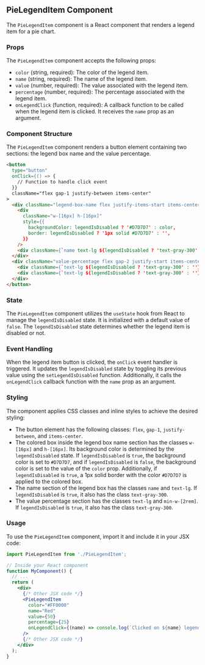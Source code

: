 ## PieLegendItem Component

The `PieLegendItem` component is a React component that renders a legend item for a pie chart.

### Props

The `PieLegendItem` component accepts the following props:

- `color` (string, required): The color of the legend item.
- `name` (string, required): The name of the legend item.
- `value` (number, required): The value associated with the legend item.
- `percentage` (number, required): The percentage associated with the legend item.
- `onLegendClick` (function, required): A callback function to be called when the legend item is clicked. It receives the `name` prop as an argument.

### Component Structure

The `PieLegendItem` component renders a button element containing two sections: the legend box name and the value percentage.

```html
<button
  type="button"
  onClick={() => {
    // Function to handle click event
  }}
  className="flex gap-1 justify-between items-center"
>
  <div className="legend-box-name flex justify-items-start items-center gap-2 flex-1">
    <div
      className="w-[16px] h-[16px]"
      style={{
        backgroundColor: legendIsDisabled ? '#D7D7D7' : color,
        border: legendIsDisabled ? '1px solid #D7D7D7' : '',
      }}
    />
    <div className={`name text-lg ${legendIsDisabled ? 'text-gray-300' : ''}`}>{name}</div>
  </div>
  <div className="value-percentage flex gap-2 justify-start items-center min-w-[2rem] flex-1">
    <div className={`text-lg ${legendIsDisabled ? 'text-gray-300' : ''}`}>{value}</div>
    <div className={`text-lg ${legendIsDisabled ? 'text-gray-300' : ''}`}>{percentage} %</div>
  </div>
</button>
```


### State

The `PieLegendItem` component utilizes the `useState` hook from React to manage the `legendIsDisabled` state. It is initialized with a default value of `false`. The `legendIsDisabled` state determines whether the legend item is disabled or not.

### Event Handling

When the legend item button is clicked, the `onClick` event handler is triggered. It updates the `legendIsDisabled` state by toggling its previous value using the `setLegendIsDisabled` function. Additionally, it calls the `onLegendClick` callback function with the `name` prop as an argument.

### Styling

The component applies CSS classes and inline styles to achieve the desired styling:

- The button element has the following classes: `flex`, `gap-1`, `justify-between`, and `items-center`.
- The colored box inside the legend box name section has the classes `w-[16px]` and `h-[16px]`. Its background color is determined by the `legendIsDisabled` state. If `legendIsDisabled` is `true`, the background color is set to `#D7D7D7`, and if `legendIsDisabled` is `false`, the background color is set to the value of the `color` prop. Additionally, if `legendIsDisabled` is `true`, a 1px solid border with the color `#D7D7D7` is applied to the colored box.
- The name section of the legend box has the classes `name` and `text-lg`. If `legendIsDisabled` is `true`, it also has the class `text-gray-300`.
- The value percentage section has the classes `text-lg` and `min-w-[2rem]`. If `legendIsDisabled` is `true`, it also has the class `text-gray-300`.

### Usage

To use the `PieLegendItem` component, import it and include it in your JSX code:

```jsx
import PieLegendItem from './PieLegendItem';

// Inside your React component
function MyComponent() {
  // ...
  return (
    <div>
      {/* Other JSX code */}
      <PieLegendItem
        color="#FF0000"
        name="Red"
        value={50}
        percentage={25}
        onLegendClick={(name) => console.log(`Clicked on ${name} legend item`)}
      />
      {/* Other JSX code */}
    </div>
  );
}